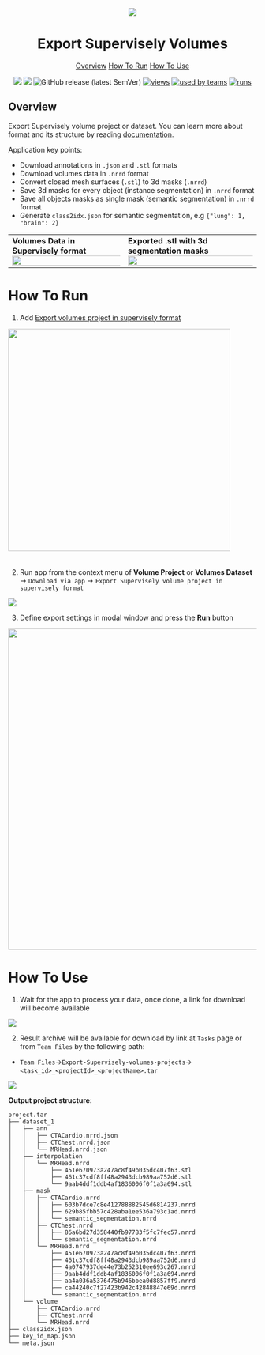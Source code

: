 <div align="center" markdown>
<img src="https://imgur.com/7IHY0Gs.png">

# Export Supervisely Volumes

<p align="center">
  <a href="#Overview">Overview</a>
  <a href="#How-To-Run">How To Run</a>
  <a href="#How-To-Use">How To Use</a>
</p>



[![](https://img.shields.io/badge/supervisely-ecosystem-brightgreen)](https://ecosystem.supervise.ly/apps/export-volume-project)
[![](https://img.shields.io/badge/slack-chat-green.svg?logo=slack)](https://supervise.ly/slack)
![GitHub release (latest SemVer)](https://img.shields.io/github/v/release/supervisely-ecosystem/export-volume-project)
[![views](https://app.supervise.ly/public/api/v3/ecosystem.counters?repo=supervisely-ecosystem/export-volume-project&counter=views&label=views)](https://supervise.ly)
[![used by teams](https://app.supervise.ly/public/api/v3/ecosystem.counters?repo=supervisely-ecosystem/export-volume-project&counter=downloads&label=used%20by%20teams)](https://supervise.ly)
[![runs](https://app.supervise.ly/public/api/v3/ecosystem.counters?repo=supervisely-ecosystem/export-volume-project&counter=runs&label=runs&123)](https://supervise.ly)

</div>

## Overview

Export Supervisely volume project or dataset. You can learn more about format and its structure by reading [documentation](https://docs.supervise.ly/data-organization/00_ann_format_navi/08_supervisely_format_volume).


Application key points:
- Download annotations in `.json` and `.stl` formats
- Download volumes data in `.nrrd` format
- Convert closed mesh surfaces (`.stl`) to 3d masks (`.nrrd`)
- Save 3d masks for every object (instance segmentation) in `.nrrd` format
- Save all objects masks as single mask (semantic segmentation) in `.nrrd` format
- Generate `class2idx.json` for semantic segmentation, e.g `{"lung": 1, "brain": 2}`

<div>
  <table>
    <tr style="width: 100%">
      <td>
        <b>Volumes Data in Supervisely format</b>
        <img src="https://github.com/supervisely-ecosystem/export-volume-project/releases/download/v1.0.1/interface.gif?raw=true" style="width:150%;"/>
      </td>
      <td>
        <b>Exported .stl with 3d segmentation masks</b>
        <img src="https://github.com/supervisely-ecosystem/export-volume-project/releases/download/v1.0.1/slicer_result.gif?raw=true" style="width:150%;"/>
      </td>
    </tr>
  </table>
</div>


# How To Run 

1. Add  [Export volumes project in supervisely format](https://ecosystem.supervise.ly/apps/export-volume-project)

<img data-key="sly-module-link" data-module-slug="supervisely-ecosystem/export-volume-project" src="https://imgur.com/WZFpiDE.png" width="450px" style='padding-bottom: 20px'/>

2. Run app from the context menu of **Volume Project** or **Volumes Dataset** -> `Download via app` -> `Export Supervisely volume project in supervisely format`

<img src="https://imgur.com/xGX2kjq.png"/>

3. Define export settings in modal window and press the **Run** button

<div align="center" markdown>
<img src="https://i.imgur.com/ty0wHZJ.png" width="650"/>
</div>

# How To Use 

1. Wait for the app to process your data, once done, a link for download will become available
<img src="https://imgur.com/9SYRK5n.png"/>

2. Result archive will be available for download by link at `Tasks` page or from `Team Files` by the following path:


* `Team Files`->`Export-Supervisely-volumes-projects`->`<task_id>_<projectId>_<projectName>.tar`
<img src="https://imgur.com/02KtweO.png"/>

**Output project structure:**
```text
project.tar
├── dataset_1
│   ├── ann
│   │   ├── CTACardio.nrrd.json
│   │   ├── CTChest.nrrd.json
│   │   └── MRHead.nrrd.json
│   ├── interpolation
│   │   └── MRHead.nrrd
│   │       ├── 451e670973a247ac8f49b035dc407f63.stl
│   │       ├── 461c37cdf8ff48a2943dcb989aa752d6.stl
│   │       └── 9aab4ddf1ddb4af1836006f0f1a3a694.stl
│   ├── mask
│   │   ├── CTACardio.nrrd
│   │   │   ├── 603b7dce7c8e412788882545d6814237.nrrd
│   │   │   ├── 629b85fbb57c428aba1ee536a793c1ad.nrrd
│   │   │   └── semantic_segmentation.nrrd
│   │   ├── CTChest.nrrd
│   │   │   ├── 86a6bd27d358440fb97783f5fc7fec57.nrrd
│   │   │   └── semantic_segmentation.nrrd
│   │   └── MRHead.nrrd
│   │       ├── 451e670973a247ac8f49b035dc407f63.nrrd
│   │       ├── 461c37cdf8ff48a2943dcb989aa752d6.nrrd
│   │       ├── 4a0747937de44e73b252310ee693c267.nrrd
│   │       ├── 9aab4ddf1ddb4af1836006f0f1a3a694.nrrd
│   │       ├── aa4a036a5376475b946bbea0d8857ff9.nrrd
│   │       ├── ca44240c7f27423b942c42848847e69d.nrrd
│   │       └── semantic_segmentation.nrrd
│   └── volume
│       ├── CTACardio.nrrd
│       ├── CTChest.nrrd
│       └── MRHead.nrrd
├── class2idx.json
├── key_id_map.json
└── meta.json
```